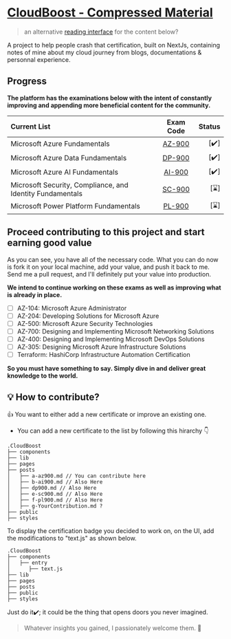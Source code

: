 # [CloudBoost - Compressed Material](https://cloud.itzyahya.tech)
> an alternative [reading interface](https://y4hya4.github.io/CloudBoost/) for the content below?

 A project to help people crash that certification, built on NextJs, containing notes of mine about my cloud journey from blogs, documentations & personnal experience.
 
  
## Progress

  **The platform has the examinations below with the intent of constantly improving and appending more beneficial content for the community.**
  
| Current List  | Exam Code  | Status |
|:-------- |:--------:| --------:|
| Microsoft Azure Fundamentals      |  [AZ-900](/posts/a-az900.md)   |     [✔️] |
| Microsoft Azure Data Fundamentals      |   [DP-900](/posts/dp900.md)   |     [✔️] |
| Microsoft Azure AI Fundamentals      |  [AI-900](/posts/b-ai900.md)   |     [✔️] |
| Microsoft Security, Compliance, and Identity Fundamentals       |   [SC-900](/posts/e-sc900.md)   |     [⌛️] |
| Microsoft Power Platform Fundamentals      |   [PL-900](/posts/f-pl900.md)   |     [⌛️] |

## Proceed contributing to this project and start earning good value
As you can see, you have all of the necessary code. What you can do now is fork it on your local machine, add your value, and push it back to me. Send me a pull request, and I'll definitely put your value into production.

**We intend to continue working on these exams as well as improving what is already in place.**
 - [ ] AZ-104: Microsoft Azure Administrator 
 - [ ] AZ-204: Developing Solutions for Microsoft Azure 
 - [ ] AZ-500: Microsoft Azure Security Technologies  
 - [ ] AZ-700: Designing and Implementing Microsoft Networking Solutions
 - [ ] AZ-400: Designing and Implementing Microsoft DevOps Solutions 
 - [ ] AZ-305: Designing Microsoft Azure Infrastructure Solutions 
 - [ ] Terraform: HashiCorp Infrastructure Automation Certification 

**So you must have something to say. Simply dive in and deliver great knowledge to the world.**

##  :bulb: How to contribute?
👍 You want to either add a new certificate or improve an existing one.  
- You can add a new certificate to the list by following this hirarchy 👇

 
``` 
.CloudBoost
├── components
├── lib
├── pages
├── posts
│   ├── a-az900.md // You can contribute here
│   ├── b-ai900.md // Also Here
│   ├── dp900.md // Also Here
│   ├── e-sc900.md // Also Here
│   ├── f-pl900.md // Also Here
│   ├── g-YourContribution.md ?
├── public
├── styles
```

To display the certification badge you decided to work on, on the UI, add the modifications to "text.js" as shown below.
``` 
.CloudBoost
├── components
│   ├── entry
│      ├── text.js
├── lib
├── pages
├── posts
├── public
├── styles
```
Just do it✔️; it could be the thing that opens doors you never imagined.
> Whatever insights you gained, I passionately welcome them. :tada:




